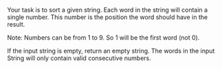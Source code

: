 Your task is to sort a given string. Each word in the string will contain a single number. This number is the position the word should have in the result.


Note: Numbers can be from 1 to 9. So 1 will be the first word (not 0).

If the input string is empty, return an empty string. The words in the input String will only contain valid consecutive numbers.
